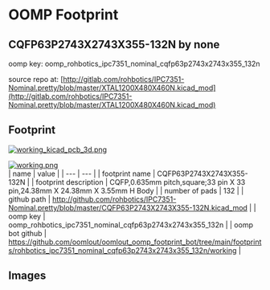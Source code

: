 # OOMP Footprint  
## CQFP63P2743X2743X355-132N  by none  
  
oomp key: oomp_rohbotics_ipc7351_nominal_cqfp63p2743x2743x355_132n  
  
source repo at: [http://gitlab.com/rohbotics/IPC7351-Nominal.pretty/blob/master/XTAL1200X480X460N.kicad_mod](http://gitlab.com/rohbotics/IPC7351-Nominal.pretty/blob/master/XTAL1200X480X460N.kicad_mod)  
## Footprint  
  
[![working_kicad_pcb_3d.png](working_kicad_pcb_3d_600.png)](working_kicad_pcb_3d.png)  
  
[![working.png](working_600.png)](working.png)  
| name | value | 
| --- | --- | 
| footprint name | CQFP63P2743X2743X355-132N | 
| footprint description | CQFP,0.635mm pitch,square;33 pin X 33 pin,24.38mm X 24.38mm X 3.55mm H Body | 
| number of pads | 132 | 
| github path | http://github.com/rohbotics/IPC7351-Nominal.pretty/blob/master/CQFP63P2743X2743X355-132N.kicad_mod | 
| oomp key | oomp_rohbotics_ipc7351_nominal_cqfp63p2743x2743x355_132n | 
| oomp bot github | https://github.com/oomlout/oomlout_oomp_footprint_bot/tree/main/footprints/rohbotics_ipc7351_nominal_cqfp63p2743x2743x355_132n/working | 
## Images  
